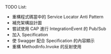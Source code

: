 TODO List:
- 重構程式碼當中的 Service Locator Anti Pattern
- 補充架構設計圖
- 嘗試使用 CAP 進行 IntegrationEvent 的 Pub/Sub
- 加入 Specification
- 使 Swagger 配合 Specification 的內容顯示
- 重構 MethodInfo.Invoke 的反射使用